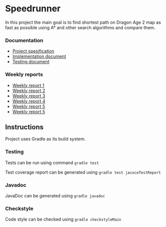 # Speedrunner

In this project the main goal is to find shortest path on Dragon Age 2 map as fast as possible using A* and other 
search algorithms and compare them. 

### Documentation

* [Project spesification](https://github.com/jonitaajamo/speedrunner/blob/master/documentation/project_spesification.md)
* [Implementation document](https://github.com/jonitaajamo/speedrunner/blob/master/documentation/implementationdocument.md)
* [Testing document](https://github.com/jonitaajamo/speedrunner/blob/master/documentation/testdocumentation.md)

### Weekly reports
* [Weekly report 1](https://github.com/jonitaajamo/speedrunner/blob/master/documentation/weeklyreport1.md)
* [Weekly report 2](https://github.com/jonitaajamo/speedrunner/blob/master/documentation/weeklyreport2.md)
* [Weekly report 3](https://github.com/jonitaajamo/speedrunner/blob/master/documentation/weeklyreport3.md)
* [Weekly report 4](https://github.com/jonitaajamo/speedrunner/blob/master/documentation/weeklyreport4.md)
* [Weekly report 5](https://github.com/jonitaajamo/speedrunner/blob/master/documentation/weeklyreport5.md)
* [Weekly report 5](https://github.com/jonitaajamo/speedrunner/blob/master/documentation/weeklyreport6.md)

## Instructions

Project uses Gradle as its build system. 

### Testing

Tests can be run using command ```gradle test```

Test coverage report can be generated using ```gradle test jacocoTestReport```

### Javadoc

JavaDoc can be generated using ```gradle javadoc```

### Checkstyle

Code style can be checked using ```gradle checkstyleMain```
